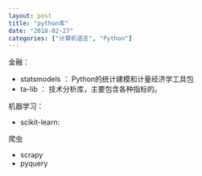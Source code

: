 ```yaml
---
layout: post
title: "python库"
date: "2018-02-27"
categories: ["计算机语言", "Python"]
---
```


金融：

- statsmodels ： Python的统计建模和计量经济学工具包
- ta-lib ： 技术分析库，主要包含各种指标的。

机器学习：

- scikit-learn:

爬虫

- scrapy
- pyquery
